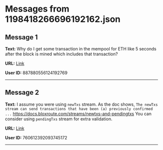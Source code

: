 # Messages from 1198418266696192162.json

## Message 1

**Text:** Why do I get some transaction in the mempool for ETH like 5 seconds after the block is mined which includes that transaction?

**URL:** [Link](https://discord.com/channels/638409433860407300/638409433860407302/1198418266696192162)

**User ID:** 887880556124192769

---

## Message 2

**Text:** I assume you were using `newTxs` stream. As the doc shows, `The newTxs stream can send transactions that have been (a) previously confirmed ...`
https://docs.bloxroute.com/streams/newtxs-and-pendingtxs
You can consider using `pendingTxs` stream for extra validation.

**URL:** [Link](https://discord.com/channels/638409433860407300/638409433860407302/1199118256523456633)

**User ID:** 760612392093745172

---

